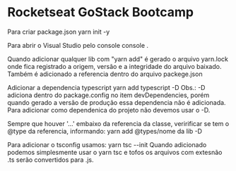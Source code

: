 # Rocketseat GoStack Bootcamp


Para criar package.json
yarn init -y

Para abrir o Visual Studio pelo console
console .

Quando adicionar qualquer lib com "yarn add" é gerado o arquivo yarn.lock onde fica registrado a origem, versão e a integridade do arquivo baixado.
Também é adicionado a referencia dentro do arquivo packege.json

Adicionar a dependencia typescript
yarn add typescript -D
Obs.: -D adiciona dentro do package.config no item devDependencies, porém quando gerado a versão de produção essa dependencia não é adicionada. 
Para adicionar como dependenica do projeto não devemos usar o -D.

Sempre que houver '...' embaixo da referencia da classe, veririficar se tem o @type da referencia, informando:
yarn add @types/nome da lib -D

Para adicionar o tsconfig usamos:
yarn tsc --init
Quando adicionado podemos simplesmente usar o yarn tsc e tofos os arquivos com extesnão .ts serão convertidos para .js.
